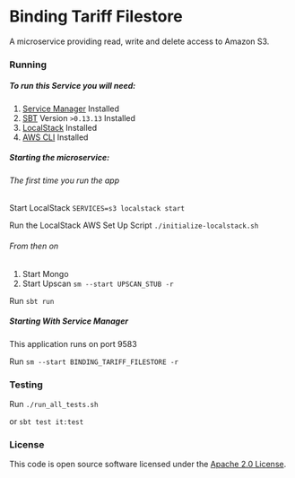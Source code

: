 
# Binding Tariff Filestore

A microservice providing read, write and delete access to Amazon S3.

### Running

##### To run this Service you will need:

1) [Service Manager](https://github.com/hmrc/service-manager) Installed
2) [SBT](https://www.scala-sbt.org) Version `>0.13.13` Installed
3) [LocalStack](https://github.com/localstack/localstack) Installed
4) [AWS CLI](https://aws.amazon.com/cli/) Installed

##### Starting the microservice:

###### The first time you run the app

Start LocalStack `SERVICES=s3 localstack start`

Run the LocalStack AWS Set Up Script `./initialize-localstack.sh`

###### From then on

1) Start Mongo
2) Start Upscan `sm --start UPSCAN_STUB -r`

Run `sbt run`

##### Starting With Service Manager

This application runs on port 9583

Run `sm --start BINDING_TARIFF_FILESTORE -r`

### Testing

Run `./run_all_tests.sh`

or `sbt test it:test`


### License

This code is open source software licensed under the [Apache 2.0 License]("http://www.apache.org/licenses/LICENSE-2.0.html").
